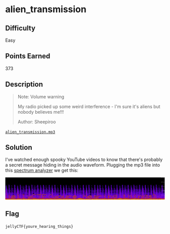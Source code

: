 # alien_transmission

## Difficulty

Easy

## Points Earned 

373

## Description

> Note: Volume warning
>
> My radio picked up some weird interference - I'm sure it's aliens but nobody believes me!!!
> 
> Author: Sheepiroo

[`alien_transmission.mp3`](./media/alien_transmission.mp3)

## Solution

I've watched enough spooky YouTube videos to know that there's probably a secret message hiding in the audio waveform. Plugging the mp3 file into this [spectrum analyzer](https://academo.org/demos/spectrum-analyzer/) we get this:

![alien_transmission spectrum analysis](./images/alien_transmission.png "alien_transmission spectrum analysis")

## Flag

`jellyCTF{youre_hearing_things}`